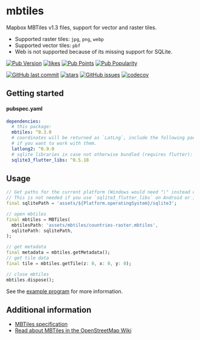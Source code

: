 # mbtiles

Mapbox MBTiles v1.3 files, support for vector and raster tiles.

- Supported raster tiles: `jpg`, `png`, `webp` 
- Supported vector tiles: `pbf`
- Web is not supported because of its missing support for SQLite.

[![Pub Version](https://img.shields.io/pub/v/mbtiles)](https://pub.dev/packages/mbtiles)
[![likes](https://img.shields.io/pub/likes/mbtiles?logo=flutter)](https://pub.dev/packages/mbtiles)
[![Pub Points](https://img.shields.io/pub/points/mbtiles)](https://pub.dev/packages/mbtiles/score)
[![Pub Popularity](https://img.shields.io/pub/popularity/mbtiles)](https://pub.dev/packages/mbtiles)

[![GitHub last commit](https://img.shields.io/github/last-commit/josxha/dart_mbtiles)](https://github.com/josxha/dart_mbtiles)
[![stars](https://badgen.net/github/stars/josxha/dart_mbtiles?label=stars&color=green&icon=github)](https://github.com/josxha/dart_mbtiles/stargazers)
[![GitHub issues](https://img.shields.io/github/issues/josxha/dart_mbtiles)](https://github.com/josxha/dart_mbtiles/issues)
[![codecov](https://codecov.io/gh/josxha/dart_mbtiles/graph/badge.svg?token=RGB99KA1GJ)](https://codecov.io/gh/josxha/dart_mbtiles)

## Getting started

#### pubspec.yaml
```yaml
dependencies:
  # this package:
  mbtiles: ^0.3.0
  # coordinates will be returned as `LatLng`, include the following package 
  # if you want to work with them.
  latlong2: ^0.9.0
  # sqlite libraries in case not otherwise bundled (requires flutter):
  sqlite3_flutter_libs: ^0.5.18
```

## Usage

```dart
// Get paths for the current platform (Windows would need "\" instead of "/"). 
// This is not needed if you use `sqlite3_flutter_libs` on Android or iOS.
final sqlitePath = 'assets/${Platform.operatingSystem}/sqlite3';

// open mbtiles
final mbtiles = MBTiles(
  mbtilesPath: 'assets/mbtiles/countries-raster.mbtiles',
  sqlitePath: sqlitePath,
);

// get metadata
final metadata = mbtiles.getMetadata();
// get tile data
final tile = mbtiles.getTile(z: 0, x: 0, y: 0);

// close mbtiles
mbtiles.dispose();
```

See the [example program](https://pub.dev/packages/mbtiles/example) for more information.

## Additional information

- [MBTiles specification](https://github.com/mapbox/mbtiles-spec)
- [Read about MBTiles in the OpenStreetMap Wiki](https://wiki.openstreetmap.org/wiki/MBTiles)